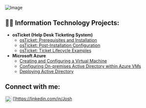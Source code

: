 
![Image](https://github.com/user-attachments/assets/c5dade8e-ea18-48c6-bfb5-1bc8e2e17b7f)

<h2>👨‍💻 Information Technology Projects:</h2>

- <b>osTicket (Help Desk Ticketing System)</b>
  - [osTicket: Prerequisites and Installation](https://github.com/joshmadakorcc/osticket-prereqs)
  - [osTicket: Post-Installation Configuration](https://github.com/Hosie-Thurman/osTicket-Prerequisites-and-Installation)
  - [osTicket: Ticket Lifecycle Examples](https://github.com/Hosie-Thurman/osTicket-Creating-and-Working-Tickets)
- <b>Microsoft Azure</b>
  - [Creating and Configuring a Virtual Machine](https://github.com/Hosie-Thurman/AzureVM)
  - [Configuring On-premises Active Directory within Azure VMs](https://github.com/Hosie-Thurman/Active-Directory-1)
  - [Deploying Active Directory](https://github.com/Hosie-Thurman/Active-directory-2)

<h2> Connect with me:</h2>


[<img align="left" alt="Josh | LinkedIn" width="22px" src="https://cdn.jsdelivr.net/npm/simple-icons@v3/icons/linkedin.svg" />]https://linkedin.com/in/Josh

